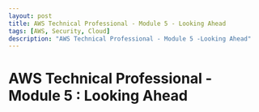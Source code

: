 ```yaml
---
layout: post
title: AWS Technical Professional - Module 5 - Looking Ahead
tags: [AWS, Security, Cloud]
description: "AWS Technical Professional - Module 5 -Looking Ahead"
---
```


# AWS Technical Professional - Module 5 : Looking Ahead



